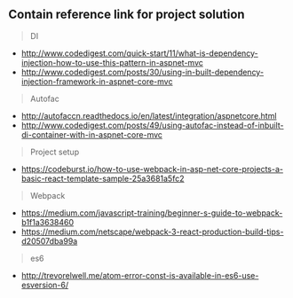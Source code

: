 ## Contain reference link for project solution
> DI
* http://www.codedigest.com/quick-start/11/what-is-dependency-injection-how-to-use-this-pattern-in-aspnet-mvc
* http://www.codedigest.com/posts/30/using-in-built-dependency-injection-framework-in-aspnet-core-mvc
> Autofac

* http://autofaccn.readthedocs.io/en/latest/integration/aspnetcore.html
* http://www.codedigest.com/posts/49/using-autofac-instead-of-inbuilt-di-container-with-in-aspnet-core-mvc

> Project setup
* https://codeburst.io/how-to-use-webpack-in-asp-net-core-projects-a-basic-react-template-sample-25a3681a5fc2

> Webpack
* https://medium.com/javascript-training/beginner-s-guide-to-webpack-b1f1a3638460
* https://medium.com/netscape/webpack-3-react-production-build-tips-d20507dba99a

> es6 
* http://trevorelwell.me/atom-error-const-is-available-in-es6-use-esversion-6/